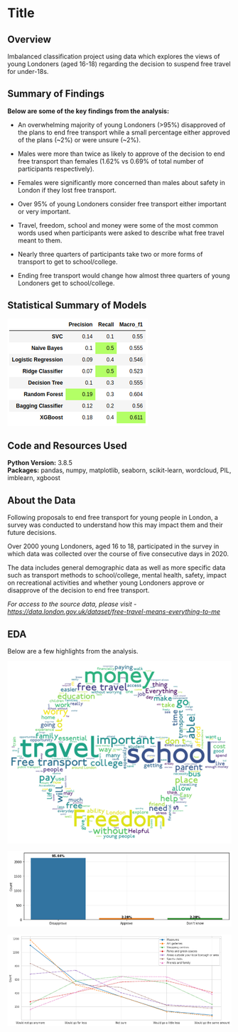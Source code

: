 # Title

## Overview 

Imbalanced classification project using data which explores the views of young Londoners (aged 16-18) regarding the decision to suspend free travel for under-18s.

## Summary of Findings

**Below are some of the key findings from the analysis:**

- An overwhelming majority of young Londoners (>95%) disapproved of the plans to end free transport while a small percentage either approved of the plans (\~2%) or were unsure (\~2%).


- Males were more than twice as likely to approve of the decision to end free transport than females (1.62% vs 0.69% of total number of participants respectively).


- Females were significantly more concerned than males about safety in London if they lost free transport.


- Over 95% of young Londoners consider free transport either important or very important.


- Travel, freedom, school and money were some of the most common words used when participants were asked to describe what free travel meant to them.


- Nearly three quarters of participants take two or more forms of transport to get to school/college.


- Ending free transport would change how almost three quarters of young Londoners get to school/college. 

## Statistical Summary of Models

![alt text](images/model_scores.png "Model Scores Table")

## Code and Resources Used 
**Python Version:** 3.8.5  
**Packages:** pandas, numpy, matplotlib, seaborn, scikit-learn, wordcloud, PIL, imblearn, xgboost 

## About the Data

Following proposals to end free transport for young people in London, a survey was conducted to understand how this may impact them and their future decisions.

Over 2000 young Londoners, aged 16 to 18, participated in the survey in which data was collected over the course of five consecutive days in 2020. 

The data includes general demographic data as well as more specific data such as transport methods to school/college, mental health, safety, impact on recreational activities and whether young Londoners approve or disapprove of the decision to end free transport.

*For access to the source data, please visit - https://data.london.gov.uk/dataset/free-travel-means-everything-to-me*

## EDA

Below are a few highlights from the analysis. 

![alt text](images/wordcloud.png "Wordcloud")  

![alt text](images/class_distribution.png "Class Distribution Chart") 

![alt text](images/activities.png "Activities Graph") 